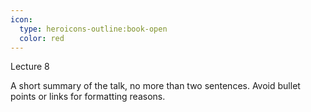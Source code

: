 ```yaml
---
icon:
  type: heroicons-outline:book-open
  color: red
---   
```


Lecture 8

A short summary of the talk, no more than two sentences. Avoid bullet points or links for formatting reasons.